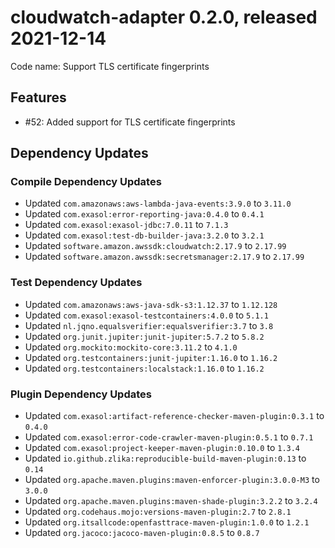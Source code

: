 # cloudwatch-adapter 0.2.0, released 2021-12-14

Code name: Support TLS certificate fingerprints

## Features

* #52: Added support for TLS certificate fingerprints

## Dependency Updates

### Compile Dependency Updates

* Updated `com.amazonaws:aws-lambda-java-events:3.9.0` to `3.11.0`
* Updated `com.exasol:error-reporting-java:0.4.0` to `0.4.1`
* Updated `com.exasol:exasol-jdbc:7.0.11` to `7.1.3`
* Updated `com.exasol:test-db-builder-java:3.2.0` to `3.2.1`
* Updated `software.amazon.awssdk:cloudwatch:2.17.9` to `2.17.99`
* Updated `software.amazon.awssdk:secretsmanager:2.17.9` to `2.17.99`

### Test Dependency Updates

* Updated `com.amazonaws:aws-java-sdk-s3:1.12.37` to `1.12.128`
* Updated `com.exasol:exasol-testcontainers:4.0.0` to `5.1.1`
* Updated `nl.jqno.equalsverifier:equalsverifier:3.7` to `3.8`
* Updated `org.junit.jupiter:junit-jupiter:5.7.2` to `5.8.2`
* Updated `org.mockito:mockito-core:3.11.2` to `4.1.0`
* Updated `org.testcontainers:junit-jupiter:1.16.0` to `1.16.2`
* Updated `org.testcontainers:localstack:1.16.0` to `1.16.2`

### Plugin Dependency Updates

* Updated `com.exasol:artifact-reference-checker-maven-plugin:0.3.1` to `0.4.0`
* Updated `com.exasol:error-code-crawler-maven-plugin:0.5.1` to `0.7.1`
* Updated `com.exasol:project-keeper-maven-plugin:0.10.0` to `1.3.4`
* Updated `io.github.zlika:reproducible-build-maven-plugin:0.13` to `0.14`
* Updated `org.apache.maven.plugins:maven-enforcer-plugin:3.0.0-M3` to `3.0.0`
* Updated `org.apache.maven.plugins:maven-shade-plugin:3.2.2` to `3.2.4`
* Updated `org.codehaus.mojo:versions-maven-plugin:2.7` to `2.8.1`
* Updated `org.itsallcode:openfasttrace-maven-plugin:1.0.0` to `1.2.1`
* Updated `org.jacoco:jacoco-maven-plugin:0.8.5` to `0.8.7`

